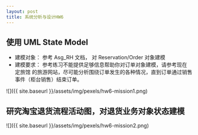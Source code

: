 ```yaml
---
layout: post
title: 系统分析与设计HW6
---
```


## 使用 UML State Model
- 建模对象： 参考 Asg_RH 文档， 对 Reservation/Order 对象建模
- 建模要求： 参考练习不能提供足够信息帮助你对订单对象建模，请参考现在 定旅馆 的旅游网站，尽可能分析围绕订单发生的各种情况，直到订单通过销售事件（柜台销售）结束订单。

![]({{ site.baseurl }}/assets/img/pexels/hw6-mission1.png)


## 研究淘宝退货流程活动图，对退货业务对象状态建模

![]({{ site.baseurl }}/assets/img/pexels/hw6-mission2.png)